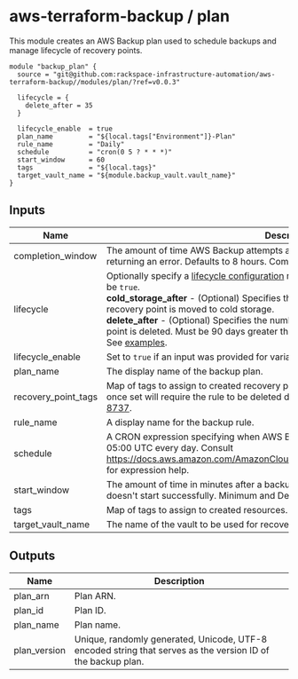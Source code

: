 # aws-terraform-backup / plan

This module creates an AWS Backup plan used to schedule backups and manage lifecycle of recovery points.

```HCL
module "backup_plan" {
  source = "git@github.com:rackspace-infrastructure-automation/aws-terraform-backup//modules/plan/?ref=v0.0.3"

  lifecycle = {
    delete_after = 35
  }

  lifecycle_enable  = true
  plan_name         = "${local.tags["Environment"]}-Plan"
  rule_name         = "Daily"
  schedule          = "cron(0 5 ? * * *)"
  start_window      = 60
  tags              = "${local.tags}"
  target_vault_name = "${module.backup_vault.vault_name}"
}
```

## Inputs

| Name | Description | Type | Default | Required |
|------|-------------|:----:|:-----:|:-----:|
| completion\_window | The amount of time AWS Backup attempts a backup before canceling the job and returning an error. Defaults to 8 hours. Completion windows only apply to EFS backups. | string | `"480"` | no |
| lifecycle | Optionally specify a [lifecycle configuration](https://www.terraform.io/docs/providers/aws/r/backup_plan.html#lifecycle-arguments) map for the backup. `lifecycle_enable` must be `true`.<br>     **cold_storage_after** - (Optional) Specifies the number of days after creation that a recovery point is moved to cold storage.<br>     **delete_after** - (Optional) Specifies the number of days after creation that a recovery point is deleted. Must be 90 days greater than cold_storage_after.<br>     See [examples](./examples). | map | `<map>` | no |
| lifecycle\_enable | Set to `true` if an input was provided for variable `lifecycle`. | string | `"false"` | no |
| plan\_name | The display name of the backup plan. | string | n/a | yes |
| recovery\_point\_tags | Map of tags to assign to created recovery points. Note that changes to this variable once set will require the rule to be deleted due to Terraform providers issues [8431](https://github.com/terraform-providers/terraform-provider-aws/issues/8431) and [8737](https://github.com/terraform-providers/terraform-provider-aws/issues/8737). | map | `<map>` | no |
| rule\_name | A display name for the backup rule. | string | n/a | yes |
| schedule | A CRON expression specifying when AWS Backup initiates a backup job. Default is 05:00 UTC every day. Consult https://docs.aws.amazon.com/AmazonCloudWatch/latest/events/ScheduledEvents.html for expression help. | string | `"cron(0 5 ? * * *)"` | no |
| start\_window | The amount of time in minutes after a backup is scheduled before a job is canceled if it doesn't start successfully. Minimum and Default value is 60. Max is 720 (12 Hours). | string | `"60"` | no |
| tags | Map of tags to assign to created resources. | map | `<map>` | no |
| target\_vault\_name | The name of the vault to be used for recovery points. | string | n/a | yes |

## Outputs

| Name | Description |
|------|-------------|
| plan\_arn | Plan ARN. |
| plan\_id | Plan ID. |
| plan\_name | Plan name. |
| plan\_version | Unique, randomly generated, Unicode, UTF-8 encoded string that serves as the version ID of the backup plan. |

